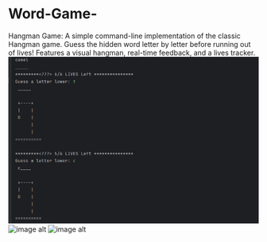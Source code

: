 # Word-Game-
Hangman Game: A simple command-line implementation of the classic Hangman game. Guess the hidden word letter by letter before running out of lives! Features a visual hangman, real-time feedback, and a lives tracker.
![image alt](https://github.com/irfanulkabirhira/Word-Game-/blob/ec5b1f1be0c80c6d9c145821bde4da3fb08344ad/1.png)
![image alt]()
![image alt]()
